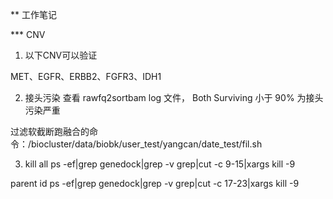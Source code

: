 ** 工作笔记

*** CNV

1. 以下CNV可以验证

MET、EGFR、ERBB2、FGFR3、IDH1

2. 接头污染
查看 rawfq2sortbam log 文件，  Both Surviving 小于 90% 为接头污染严重

过滤软截断跑融合的命令：/biocluster/data/biobk/user_test/yangcan/date_test/fil.sh <nbam> <tbam> <outdir> <panel> <sample>

3. kill all
ps -ef|grep genedock|grep -v grep|cut -c 9-15|xargs kill -9

parent id
ps -ef|grep genedock|grep -v grep|cut -c 17-23|xargs kill -9
